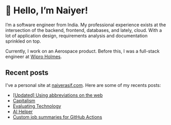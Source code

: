 # 👋 Hello, I’m Naiyer!

I’m a software engineer from India. My professional experience exists at the intersection of the backend, frontend, databases, and lately, cloud. With a lot of application design, requirements analysis and documentation sprinkled on top.

Currently, I work on an Aerospace product. Before this, I was a full-stack engineer at [Wipro Holmes](https://www.wipro.com/holmes/).

## Recent posts

I've a personal site at [naiyerasif.com](https://www.naiyerasif.com). Here are some of my recents posts:

<!-- BLOG-POST-LIST:START -->
- [[Updated] Using abbreviations on the web](https://www.naiyerasif.com/post/2024/06/09/using-abbreviations-on-the-web/)
- [Capitalism](https://www.naiyerasif.com/post/2024/05/21/capitalism/)
- [Evaluating Technology](https://www.naiyerasif.com/post/2024/05/10/evaluating-technology/)
- [AI Helper](https://www.naiyerasif.com/post/2024/04/27/ai-helper/)
- [Custom job summaries for GitHub Actions](https://www.naiyerasif.com/post/2024/04/14/custom-job-summaries-for-github-actions/)
<!-- BLOG-POST-LIST:END -->
